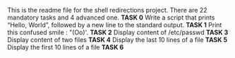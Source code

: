 This is the readme file for the shell redirections project.
There are 22 mandatory tasks and 4 advanced one. 
**TASK 0**
Write a script that prints “Hello, World”, followed by a new line to the standard output.
**TASK 1**
Print this confused smile : "(Oo)'.
**TASK 2**
Display content of /etc/passwd
**TASK 3**
Display content of two files
**TASK 4**
Display the last 10 lines of a file
**TASK 5**
Display the first 10 lines of a file
**TASK 6**

